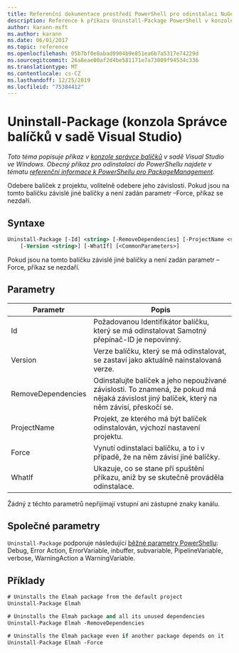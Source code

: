 ```yaml
---
title: Referenční dokumentace prostředí PowerShell pro odinstalaci NuGet
description: Reference k příkazu Uninstall-Package PowerShell v konzole správce balíčků NuGet v aplikaci Visual Studio.
author: karann-msft
ms.author: karann
ms.date: 06/01/2017
ms.topic: reference
ms.openlocfilehash: 05b7bf0e8abad0904b9e851ea6b7a5317e74229d
ms.sourcegitcommit: 26a8eae00af2d4be581171e7a73009f94534c336
ms.translationtype: MT
ms.contentlocale: cs-CZ
ms.lasthandoff: 12/25/2019
ms.locfileid: "75384412"
---
```

# <a name="uninstall-package-package-manager-console-in-visual-studio"></a>Uninstall-Package (konzola Správce balíčků v sadě Visual Studio)

*Toto téma popisuje příkaz v [konzole správce balíčků](../../consume-packages/install-use-packages-powershell.md) v sadě Visual Studio ve Windows. Obecný příkaz pro odinstalaci do PowerShellu najdete v tématu [referenční informace k PowerShellu pro PackageManagement](/powershell/module/packagemanagement/?view=powershell-6).*

Odebere balíček z projektu, volitelně odebere jeho závislosti. Pokud jsou na tomto balíčku závislé jiné balíčky a není zadán parametr –Force, příkaz se nezdaří.

## <a name="syntax"></a>Syntaxe

```ps
Uninstall-Package [-Id] <string> [-RemoveDependencies] [-ProjectName <string>] [-Force]
    [-Version <string>] [-WhatIf] [<CommonParameters>]
```

Pokud jsou na tomto balíčku závislé jiné balíčky a není zadán parametr –Force, příkaz se nezdaří.

## <a name="parameters"></a>Parametry

| Parametr | Popis |
| --- | --- |
| Id | Požadovanou Identifikátor balíčku, který se má odinstalovat Samotný přepínač-ID je nepovinný. |
| Version | Verze balíčku, který se má odinstalovat, se zastaví jako aktuálně nainstalovaná verze. |
| RemoveDependencies | Odinstalujte balíček a jeho nepoužívané závislosti. To znamená, že pokud má nějaká závislost jiný balíček, který na něm závisí, přeskočí se. |
| ProjectName | Projekt, ze kterého má být balíček odinstalován, výchozí nastavení projektu. |
| Force | Vynutí odinstalaci balíčku, a to i v případě, že na něm závisí jiné balíčky. |
| WhatIf | Ukazuje, co se stane při spuštění příkazu, aniž by se skutečně prováděla odinstalace. |

Žádný z těchto parametrů nepřijímají vstupní ani zástupné znaky kanálu.

## <a name="common-parameters"></a>Společné parametry

`Uninstall-Package` podporuje následující [běžné parametry PowerShellu](https://go.microsoft.com/fwlink/?LinkID=113216): Debug, Error Action, ErrorVariable, inbuffer, subvariable, PipelineVariable, verbose, WarningAction a WarningVariable.

## <a name="examples"></a>Příklady

```ps
# Uninstalls the Elmah package from the default project
Uninstall-Package Elmah

# Uninstalls the Elmah package and all its unused dependencies
Uninstall-Package Elmah -RemoveDependencies 

# Uninstalls the Elmah package even if another package depends on it
Uninstall-Package Elmah -Force
```

